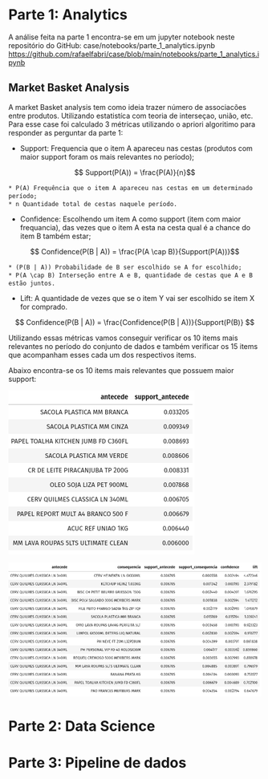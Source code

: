 # Parte 1: Analytics

A análise feita na parte 1 encontra-se em um jupyter notebook neste repositório do GitHub:
case/notebooks/parte_1_analytics.ipynb
https://github.com/rafaelfabri/case/blob/main/notebooks/parte_1_analytics.ipynb

## Market Basket Analysis

A market Basket analysis tem como ideia trazer número de associacões entre produtos. Utilizando estatistíca com teoria de interseçao, união, etc. Para esse case foi calculado 3 métricas utilizando o apriori algoritimo para responder as perguntar da parte 1:

* Support: Frequencia que o item A apareceu nas cestas (produtos com maior support foram os mais relevantes no período);

```math
    Support(P(A)) = \frac{P(A)}{n}
```

	* P(A) Frequência que o item A apareceu nas cestas em um determinado período;
	* n Quantidade total de cestas naquele período.


* Confidence: Escolhendo um item A como support (item com maior frequancia), das vezes que o item A esta na cesta qual é a chance do item B também estar;

```math
    Confidence(P(B | A)) = \frac{P(A \cap B)}{Support(P(A))}
```

	* (P(B | A)) Probabilidade de B ser escolhido se A for escolhido;
	* P(A \cap B) Interseção entre A e B, quantidade de cestas que A e B estão juntos.

* Lift: A quantidade de vezes que se o item Y vai ser escolhido se item X for comprado.

```math
    Confidence(P(B | A)) = \frac{Confidence(P(B | A))}{Support(P(B)} 
```


Utilizando essas métricas vamos conseguir verificar os 10 items mais relevantes no período do conjunto de dados e também verificar os 15 items que acompanham esses cada um dos respectivos items.

Abaixo encontra-se os 10 items mais relevantes que possuem maior support:

![exemplo 1](https://github.com/rafaelfabri/case/blob/main/imagens/support_antecede.png)

![exemplo 2](https://github.com/rafaelfabri/case/blob/main/imagens/exemplo_support.png)



# Parte 2: Data Science

# Parte 3: Pipeline de dados
